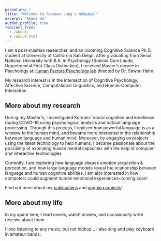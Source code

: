 ```yaml
---
permalink: /
title: "Welcome to Yoonwon Jung's Webpage!"
excerpt: "About me"
author_profile: true
redirect_from: 
  - /about/
  - /about.html
---
```


I am a post-masters researcher, and an incoming Cognitive Science Ph.D. student at University of California San Diego. After graduating from Seoul National University with B.A. in Psychology (Summa Cum Laude, Departmental First-Class Distinction), I received Master’s degree in Psychology at [Human Factors Psychology lab](http://hfpsych.snu.ac.kr) directed by Dr. Sowon Hahn.

My research interest is in the intersection of Cognitive Psychology, Affective Science, Computational Linguistics, and Human-Computer Interaction.

More about my research
------
During my Master's, I investigated Koreans' social cognition and loneliness during COVID-19 using psychological analysis and natural language processing. Through this process, I realized how powerful language is as a window to the human mind, and became more interested in the relationship between language and human mind. Moreover, by engaging on projects using the latest technology to help humans, I became passionate about the possibility of extending human mental capacities with the help of computer and interactive technologies

Currently, I am exploring how language shapes emotion acquisition & perception, and how large language models reveal the relationship between language and human cognitive abilities. I am also interested in how computers could augment human emotional experiences-coming soon!

Find out more about my [publications](publications) and [ongoing projects](portfolio)!

More about my life
------
In my spare time, I read novels, watch movies, and occasionally write reviews about them.

I love listening to any music, but not hiphop... I also sing and play keyboard in amateur bands.
